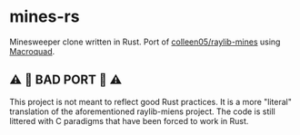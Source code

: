 # mines-rs
Minesweeper clone written in Rust. Port of [colleen05/raylib-mines](https://github.com/colleen05/raylib-mines) using [Macroquad](https://macroquad.rs/).

## :warning: :rotating_light: BAD PORT :rotating_light: :warning:
This project is not meant to reflect good Rust practices. It is a more "literal" translation of the aforementioned raylib-miens project. The code is still littered with C paradigms that have been forced to work in Rust.